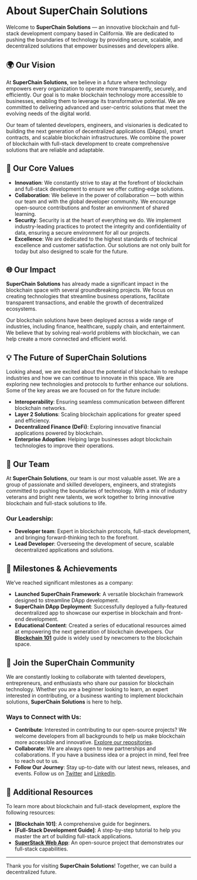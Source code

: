 

# About SuperChain Solutions

Welcome to **SuperChain Solutions** — an innovative blockchain and full-stack development company based in California. We are dedicated to pushing the boundaries of technology by providing secure, scalable, and decentralized solutions that empower businesses and developers alike.

## 🌍 Our Vision

At **SuperChain Solutions**, we believe in a future where technology empowers every organization to operate more transparently, securely, and efficiently. Our goal is to make blockchain technology more accessible to businesses, enabling them to leverage its transformative potential. We are committed to delivering advanced and user-centric solutions that meet the evolving needs of the digital world.

Our team of talented developers, engineers, and visionaries is dedicated to building the next generation of decentralized applications (DApps), smart contracts, and scalable blockchain infrastructures. We combine the power of blockchain with full-stack development to create comprehensive solutions that are reliable and adaptable.

## 🌱 Our Core Values

- **Innovation**: We constantly strive to stay at the forefront of blockchain and full-stack development to ensure we offer cutting-edge solutions.
- **Collaboration**: We believe in the power of collaboration — both within our team and with the global developer community. We encourage open-source contributions and foster an environment of shared learning.
- **Security**: Security is at the heart of everything we do. We implement industry-leading practices to protect the integrity and confidentiality of data, ensuring a secure environment for all our projects.
- **Excellence**: We are dedicated to the highest standards of technical excellence and customer satisfaction. Our solutions are not only built for today but also designed to scale for the future.

## 🌐 Our Impact

**SuperChain Solutions** has already made a significant impact in the blockchain space with several groundbreaking projects. We focus on creating technologies that streamline business operations, facilitate transparent transactions, and enable the growth of decentralized ecosystems.

Our blockchain solutions have been deployed across a wide range of industries, including finance, healthcare, supply chain, and entertainment. We believe that by solving real-world problems with blockchain, we can help create a more connected and efficient world.

## 💡 The Future of SuperChain Solutions

Looking ahead, we are excited about the potential of blockchain to reshape industries and how we can continue to innovate in this space. We are exploring new technologies and protocols to further enhance our solutions. Some of the key areas we are focused on for the future include:

- **Interoperability**: Ensuring seamless communication between different blockchain networks.
- **Layer 2 Solutions**: Scaling blockchain applications for greater speed and efficiency.
- **Decentralized Finance (DeFi)**: Exploring innovative financial applications powered by blockchain.
- **Enterprise Adoption**: Helping large businesses adopt blockchain technologies to improve their operations.

## 🚀 Our Team

At **SuperChain Solutions**, our team is our most valuable asset. We are a group of passionate and skilled developers, engineers, and strategists committed to pushing the boundaries of technology. With a mix of industry veterans and bright new talents, we work together to bring innovative blockchain and full-stack solutions to life.

### Our Leadership:

- **Developer team**: Expert in blockchain protocols, full-stack development, and bringing forward-thinking tech to the forefront.
- **Lead Developer**: Overseeing the development of secure, scalable decentralized applications and solutions.


## 📅 Milestones & Achievements

We’ve reached significant milestones as a company:

- **Launched SuperChain Framework**: A versatile blockchain framework designed to streamline DApp development.
- **SuperChain DApp Deployment**: Successfully deployed a fully-featured decentralized app to showcase our expertise in blockchain and front-end development.
- **Educational Content**: Created a series of educational resources aimed at empowering the next generation of blockchain developers. Our **[Blockchain 101](https://superchainsolutions.com/blockchain101)** guide is widely used by newcomers to the blockchain space.

## 💬 Join the SuperChain Community

We are constantly looking to collaborate with talented developers, entrepreneurs, and enthusiasts who share our passion for blockchain technology. Whether you are a beginner looking to learn, an expert interested in contributing, or a business wanting to implement blockchain solutions, **SuperChain Solutions** is here to help.

### Ways to Connect with Us:

- **Contribute**: Interested in contributing to our open-source projects? We welcome developers from all backgrounds to help us make blockchain more accessible and innovative. [Explore our repositories](https://github.com/superchainsolutions).
- **Collaborate**: We are always open to new partnerships and collaborations. If you have a business idea or a project in mind, feel free to reach out to us.
- **Follow Our Journey**: Stay up-to-date with our latest news, releases, and events. Follow us on [Twitter](https://twitter.com/superchain_tech) and [LinkedIn](https://www.linkedin.com/company/superchainsolutions).

## 🔗 Additional Resources

To learn more about blockchain and full-stack development, explore the following resources:

- **[Blockchain 101]**: A comprehensive guide for beginners.
- **[Full-Stack Development Guide]**: A step-by-step tutorial to help you master the art of building full-stack applications.
- **[SuperStack Web App](https://github.com/superchainsolutions/full-stack)**: An open-source project that demonstrates our full-stack capabilities.

---

Thank you for visiting **SuperChain Solutions**! Together, we can build a decentralized future.
